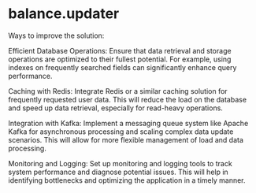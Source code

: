 # balance.updater
Ways to improve the solution:

Efficient Database Operations: Ensure that data retrieval and storage operations are optimized to their fullest potential. For example, using indexes on frequently searched fields can significantly enhance query performance.

Caching with Redis: Integrate Redis or a similar caching solution for frequently requested user data. This will reduce the load on the database and speed up data retrieval, especially for read-heavy operations.

Integration with Kafka: Implement a messaging queue system like Apache Kafka for asynchronous processing and scaling complex data update scenarios. This will allow for more flexible management of load and data processing.

Monitoring and Logging: Set up monitoring and logging tools to track system performance and diagnose potential issues. This will help in identifying bottlenecks and optimizing the application in a timely manner.
